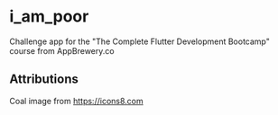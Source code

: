 # i_am_poor

Challenge app for the &quot;The Complete Flutter Development Bootcamp&quot; course from AppBrewery.co

## Attributions

Coal image from https://icons8.com